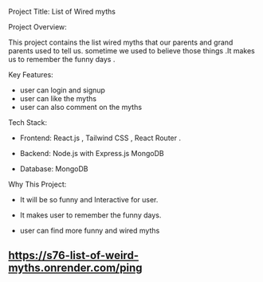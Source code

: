 Project Title: List of Wired myths

Project Overview:

This project contains the list wired myths that our parents and grand parents used to tell us. sometime we used to believe those things .It makes us to remember the funny days .

Key Features:

- user can login and signup
- user can like the myths 
- user can also comment on the myths

Tech Stack: 

- Frontend: React.js , Tailwind CSS , React Router .

- Backend: Node.js with Express.js MongoDB

- Database: MongoDB

Why This Project:

- It will be so funny and Interactive for user.

- It makes user to remember the funny days.

- user can find more funny and wired myths

## https://s76-list-of-weird-myths.onrender.com/ping